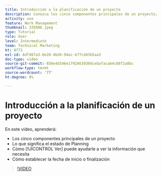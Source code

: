 ```yaml
---
title: Introducción a la planificación de un proyecto
description: Conozca los cinco componentes principales de un proyecto, lo que significa el estado, cómo se muestra una [!UICONTROL Ver] puede ayudarle a ver la información relevante y a configurar la fecha de inicio o de vencimiento.
activity: use
feature: Work Management
thumbnail: 335086.jpeg
type: Tutorial
role: User
level: Intermediate
team: Technical Marketing
kt: 8772
exl-id: 6df467a3-6e26-4bd4-94ac-b77cd43b5aa3
doc-type: video
source-git-commit: 650e4d346e1792863930dcebafacab4c88f2a8bc
workflow-type: tm+mt
source-wordcount: '77'
ht-degree: 0%

---
```


# Introducción a la planificación de un proyecto

En este vídeo, aprenderá:

* Los cinco componentes principales de un proyecto
* Lo que significa el estado de Planning
* Cómo [!UICONTROL Ver] puede ayudarle a ver la información que necesita
* Cómo establecer la fecha de inicio o finalización

>[!VIDEO](https://video.tv.adobe.com/v/335086/?quality=12&learn=on)
